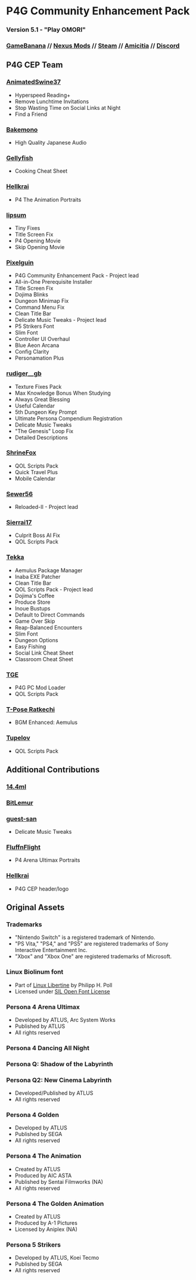 ﻿# P4G Community Enhancement Pack
### Version 5.1 - "Play OMORI"
### [GameBanana](https://gamebanana.com/gamefiles/12882) // [Nexus Mods](https://www.nexusmods.com/persona4golden/mods/11?tab=files) // [Steam](https://steamcommunity.com/sharedfiles/filedetails/?id=2234676152) // [Amicitia](https://amicitia.github.io/post/p4g-community-enhancement-pack) // [Discord](https://discord.gg/aZkkqnw)

## P4G CEP Team

### [AnimatedSwine37](https://gamebanana.com/members/1742760)
* Hyperspeed Reading+
* Remove Lunchtime Invitations
* Stop Wasting Time on Social Links at Night
* Find a Friend

### [Bakemono](https://steamcommunity.com/id/bakemono)
* High Quality Japanese Audio

### [Gellyfish](https://gamebanana.com/members/1764106)
* Cooking Cheat Sheet

### [Hellkrai](https://www.behance.net/hellkrai)
* P4 The Animation Portraits

### [lipsum](https://github.com/zarroboogs)
* Tiny Fixes
* Title Screen Fix
* P4 Opening Movie
* Skip Opening Movie

### [Pixelguin](https://ko-fi.com/pixelguin)
* P4G Community Enhancement Pack - Project lead
* All-in-One Prerequisite Installer
* Title Screen Fix
* Dojima Blinks
* Dungeon Minimap Fix
* Command Menu Fix
* Clean Title Bar
* Delicate Music Tweaks - Project lead
* P5 Strikers Font
* Slim Font
* Controller UI Overhaul
* Blue Aeon Arcana
* Config Clarity
* Personamation Plus

### [rudiger__gb](https://linktr.ee/rudiger_mods)
* Texture Fixes Pack
* Max Knowledge Bonus When Studying
* Always Great Blessing
* Useful Calendar
* 5th Dungeon Key Prompt
* Ultimate Persona Compendium Registration
* Delicate Music Tweaks
* "The Genesis" Loop Fix
* Detailed Descriptions

### [ShrineFox](https://shrinefox.com)
* QOL Scripts Pack
* Quick Travel Plus
* Mobile Calendar

### [Sewer56](https://github.com/Sewer56)
* Reloaded-II - Project lead

### [Sierrai17](https://gamebanana.com/members/1749229)
* Culprit Boss AI Fix
* QOL Scripts Pack

### [Tekka](https://ko-fi.com/tekka)
* Aemulus Package Manager
* Inaba EXE Patcher
* Clean Title Bar
* QOL Scripts Pack - Project lead
* Dojima's Coffee
* Produce Store
* Inoue Bustups
* Default to Direct Commands
* Game Over Skip
* Reap-Balanced Encounters
* Slim Font
* Dungeon Options
* Easy Fishing
* Social Link Cheat Sheet
* Classroom Cheat Sheet

### [TGE](https://github.com/TGEnigma)
* P4G PC Mod Loader
* QOL Scripts Pack

### [T-Pose Ratkechi](https://gamebanana.com/members/1736131)
* BGM Enhanced: Aemulus

### [Tupelov](https://gamebanana.com/members/1739633)
* QOL Scripts Pack

## Additional Contributions

### [14.4ml](https://soundcloud.com/144ml)
### [BitLemur](https://www.youtube.com/channel/UCUEkkPN21vZWE_XeyYrgTLQ/about)
### [guest-san](https://www.youtube.com/channel/UC5wYlCzWIkIUV4434C5rCag/about)
* Delicate Music Tweaks

### [FluffnFlight](https://twitter.com/FluffnFlight)
* P4 Arena Ultimax Portraits

### [Hellkrai](https://www.behance.net/hellkrai)
* P4G CEP header/logo

## Original Assets

### Trademarks
* "Nintendo Switch" is a registered trademark of Nintendo.
* "PS Vita," "PS4," and "PS5" are registered trademarks of Sony Interactive Entertainment Inc. 
* "Xbox" and "Xbox One" are registered trademarks of Microsoft. 

### Linux Biolinum font
* Part of [Linux Libertine](http://www.linuxlibertine.org/) by Philipp H. Poll
* Licensed under [SIL Open Font License](https://scripts.sil.org/cms/scripts/page.php?site_id=nrsi&id=OFL)

### Persona 4 Arena Ultimax
* Developed by ATLUS, Arc System Works
* Published by ATLUS
* All rights reserved

### Persona 4 Dancing All Night
### Persona Q: Shadow of the Labyrinth
### Persona Q2: New Cinema Labyrinth
* Developed/Published by ATLUS
* All rights reserved

### Persona 4 Golden

  * Developed by ATLUS
  * Published by SEGA
  * All rights reserved

### Persona 4 The Animation

* Created by ATLUS
* Produced by AIC ASTA
* Published by Sentai Filmworks (NA)
* All rights reserved

### Persona 4 The Golden Animation

* Created by ATLUS
* Produced by A-1 Pictures
* Licensed by Aniplex (NA)

### Persona 5 Strikers
  * Developed by ATLUS, Koei Tecmo
  * Published by SEGA
  * All rights reserved
